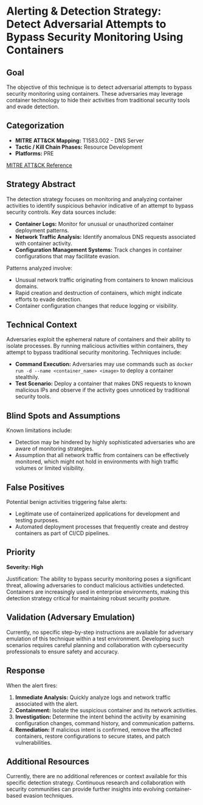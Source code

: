 # Alerting & Detection Strategy: Detect Adversarial Attempts to Bypass Security Monitoring Using Containers

## Goal
The objective of this technique is to detect adversarial attempts to bypass security monitoring using containers. These adversaries may leverage container technology to hide their activities from traditional security tools and evade detection.

## Categorization
- **MITRE ATT&CK Mapping:** T1583.002 - DNS Server
- **Tactic / Kill Chain Phases:** Resource Development
- **Platforms:** PRE

[MITRE ATT&CK Reference](https://attack.mitre.org/techniques/T1583/002)

## Strategy Abstract
The detection strategy focuses on monitoring and analyzing container activities to identify suspicious behavior indicative of an attempt to bypass security controls. Key data sources include:

- **Container Logs:** Monitor for unusual or unauthorized container deployment patterns.
- **Network Traffic Analysis:** Identify anomalous DNS requests associated with container activity.
- **Configuration Management Systems:** Track changes in container configurations that may facilitate evasion.

Patterns analyzed involve:
- Unusual network traffic originating from containers to known malicious domains.
- Rapid creation and destruction of containers, which might indicate efforts to evade detection.
- Container configuration changes that reduce logging or visibility.

## Technical Context
Adversaries exploit the ephemeral nature of containers and their ability to isolate processes. By running malicious activities within containers, they attempt to bypass traditional security monitoring. Techniques include:

- **Command Execution:** Adversaries may use commands such as `docker run -d --name <container_name> <image>` to deploy a container stealthily.
- **Test Scenario:** Deploy a container that makes DNS requests to known malicious IPs and observe if the activity goes unnoticed by traditional security tools.

## Blind Spots and Assumptions
Known limitations include:
- Detection may be hindered by highly sophisticated adversaries who are aware of monitoring strategies.
- Assumption that all network traffic from containers can be effectively monitored, which might not hold in environments with high traffic volumes or limited visibility.

## False Positives
Potential benign activities triggering false alerts:
- Legitimate use of containerized applications for development and testing purposes.
- Automated deployment processes that frequently create and destroy containers as part of CI/CD pipelines.

## Priority
**Severity: High**

Justification: The ability to bypass security monitoring poses a significant threat, allowing adversaries to conduct malicious activities undetected. Containers are increasingly used in enterprise environments, making this detection strategy critical for maintaining robust security posture.

## Validation (Adversary Emulation)
Currently, no specific step-by-step instructions are available for adversary emulation of this technique within a test environment. Developing such scenarios requires careful planning and collaboration with cybersecurity professionals to ensure safety and accuracy.

## Response
When the alert fires:
1. **Immediate Analysis:** Quickly analyze logs and network traffic associated with the alert.
2. **Containment:** Isolate the suspicious container and its network activities.
3. **Investigation:** Determine the intent behind the activity by examining configuration changes, command history, and communication patterns.
4. **Remediation:** If malicious intent is confirmed, remove the affected containers, restore configurations to secure states, and patch vulnerabilities.

## Additional Resources
Currently, there are no additional references or context available for this specific detection strategy. Continuous research and collaboration with security communities can provide further insights into evolving container-based evasion techniques.